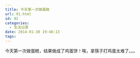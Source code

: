 ```yaml
---
title: 今天第一次做蛋糕
url: 91.html
id: 91
categories:
  - 生活记录
date: 2014-01-30 19:48:13
tags:
---
```


今天第一次做蛋糕，结果做成了鸡蛋饼！唉，拿筷子打鸡蛋太难了。。。